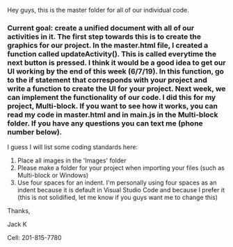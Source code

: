 Hey guys, this is the master folder for all of our individual code. 

### Current goal: create a unified document with all of our activities in it. The first step towards this is to create the graphics for our project. In the master.html file, I created a function called updateActivity(). This is called everytime the next button is pressed. I think it would be a good idea to get our UI working by the end of this week (6/7/19). In this function, go to the if statement that corresponds with your project and write a function to create the UI for your project. Next week, we can implement the functionality of our code. I did this for my project, Multi-block. If you want to see how it works, you can read my code in master.html and in main.js in the Multi-block folder. If you have any questions you can text me (phone number below).

I guess I will list some coding standards here:
1. Place all images in the 'Images' folder
2. Please make a folder for your project when importing your files (such as Multi-block or Windows)
3. Use four spaces for an indent. I'm personally using four spaces as an indent because it is default in Visual Studio Code and because I prefer it (this is not solidified, let me know if you guys want me to change this)

Thanks,

Jack K

Cell: 201-815-7780
